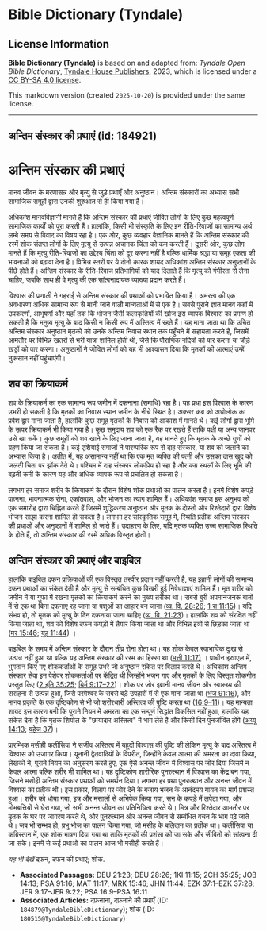 # Bible Dictionary (Tyndale)

## License Information

**Bible Dictionary (Tyndale)** is based on and adapted from: _Tyndale Open Bible Dictionary_, [Tyndale House Publishers](https://tyndaleopenresources.com/), 2023, which is licensed under a [CC BY-SA 4.0 license](https://creativecommons.org/licenses/by-sa/4.0/legalcode.en).

This markdown version (created `2025-10-20`) is provided under the same license.



--------------------------------

## अन्तिम संस्कार की प्रथाएं (id: 184921)

अन्तिम संस्कार की प्रथाएं
=========================

मानव जीवन के मरणासन्न और मृत्यु से जुड़े प्रथाएँ और अनुष्ठान। अन्तिम संस्कारों का अभ्यास सभी सामाजिक समूहों द्वारा उनकी शुरुआत से ही किया गया है।

अधिकांश मानवविज्ञानी मानते हैं कि अन्तिम संस्कार की प्रथाएं जीवित लोगों के लिए कुछ महत्वपूर्ण सामाजिक कार्यों को पूरा करती हैं। हालांकि, किसी भी संस्कृति के लिए इन रीति\-रिवाजों का सामान्य अर्थ लम्बे समय से विवाद का विषय रहा है। एक ओर, कुछ व्यवहार वैज्ञानिक मानते हैं कि अन्तिम संस्कार की रस्में शोक संतप्त लोगों के लिए मृत्यु से उत्पन्न अचानक चिंता को कम करती हैं। दूसरी ओर, कुछ लोग मानते हैं कि मृत्यु रीति\-रिवाजों का उद्देश्य चिंता को दूर करना नहीं है बल्कि धार्मिक श्रद्धा या समूह एकता की भावनाओं को बढ़ावा देना है। विभिन्न स्तरों पर ये दोनों कारक शायद अधिकांश अन्तिम संस्कार अनुष्ठानों के पीछे होते हैं। अन्तिम संस्कार के रीति\-रिवाज प्रतिभागियों को याद दिलाते हैं कि मृत्यु को गंभीरता से लेना चाहिए, जबकि साथ ही वे मृत्यु की एक सांत्वनादायक व्याख्या प्रदान करते हैं।

विश्वास की प्रणाली ने गहराई से अन्तिम संस्कार की प्रथाओं को प्रभावित किया है। अमरत्व की एक अवधारणा अधिक सामान्य रूप से मानी जाने वाली मान्यताओं में से एक है। सबसे पुराने ज्ञात मानव कब्रों में उपकरणों, आभूषणों और यहाँ तक कि भोजन जैसी कलाकृतियों की खोज इस व्यापक विश्वास का प्रमाण हो सकती है कि मनुष्य मृत्यु के बाद किसी न किसी रूप में अस्तित्व में रहते हैं। यह माना जाता था कि उचित अन्तिम संस्कार अनुष्ठान मृतकों को उनके अन्तिम निवास स्थान तक पहुँचने में सहायता करते हैं, जिसमें आमतौर पर विभिन्न खतरों से भरी यात्रा शामिल होती थी, जैसे कि पौराणिक नदियों को पार करना या चौड़े खड्डों को पार करना। अनुष्ठानों ने जीवित लोगों को यह भी आश्वासन दिया कि मृतकों की आत्माएं उन्हें नुकसान नहीं पहुंचाएंगी।

शव का क्रियाकर्म
----------------

शव के क्रियाकर्म का एक सामान्य रूप जमीन में दफनाना (समाधि) रहा है। यह प्रथा इस विश्वास के कारण उभरी हो सकती है कि मृतकों का निवास स्थान जमीन के नीचे स्थित है। अक्सर कब्र को अधोलोक का प्रवेश द्वार माना जाता है, हालांकि कुछ समूह मृतकों के निवास को आकाश में मानते थे। कई लोगों द्वारा भूमि के ऊपर क्रियाकर्म भी किया गया है। कुछ समुदाय शव को एक रैक पर रखते हैं ताकि पक्षी या अन्य जानवर उसे खा सकें। कुछ समूहों को शव खाने के लिए जाना जाता है, यह मानते हुए कि मृतक के अच्छे गुणों को ग्रहण किया जा सकता है। कई एशियाई समाजों ने पारम्परिक रूप से दाह संस्कार, या शव को जलाने का अभ्यास किया है। अतीत में, यह असामान्य नहीं था कि एक मृत व्यक्ति की पत्नी और उसका दास खुद को जलती चिता पर झोंक देते थे। पश्चिम में दाह संस्कार लोकप्रिय हो रहा है और कब्र स्थलों के लिए भूमि की बढ़ती कमी के कारण यह और अधिक व्यापक रूप से प्रचलित हो सकता है।

लगभग हर समाज शरीर के क्रियाकर्म के दौरान विशेष शोक प्रथाओं का पालन करता है। इनमें विशेष कपड़े पहनना, भावनात्मक रोना, एकांतवास, और भोजन का त्याग शामिल हैं। अधिकांश समाज इस अनुभव को एक समारोह द्वारा चिह्नित करते हैं जिसमें शुद्धिकरण अनुष्ठान और मृतक के दोस्तों और रिश्तेदारों द्वारा विशेष भोजन साझा करना शामिल हो सकता है। लगभग हर सांस्कृतिक समूह में, स्थिति प्रतीक अन्तिम संस्कार की प्रथाओं और अनुष्ठानों में शामिल हो जाते हैं। उदाहरण के लिए, यदि मृतक व्यक्ति उच्च सामाजिक स्थिति के होते हैं, तो अन्तिम संस्कार की रस्में अधिक विस्तृत होतीं।

अन्तिम संस्कार की प्रथाएं और बाइबिल
-----------------------------------

हालांकि बाइबिल दफन प्रक्रियाओं की एक विस्तृत तस्वीर प्रदान नहीं करती है, यह इब्रानी लोगों की सामान्य दफन प्रथाओं का संकेत देती है और मृत्यु से सम्बंधित कुछ बिखरी हुई निषेधाज्ञाएं शामिल हैं। मृत शरीर को जमीन में या गुफा में रखना मृतकों का क्रियाकर्म करने का मुख्य तरीका था। सबसे बुरी अपमानजनक बातों में से एक था बिना दफनाए रह जाना या पशुओं का आहार बन जाना ([व्य. वि. 28:26](https://ref.ly/Deut28:26); [1 रा 11:15](https://ref.ly/1Kgs11:15))। यदि संभव हो, तो मृतक को मृत्यु के दिन दफनाया जाना चाहिए ([व्य. वि. 21:23](https://ref.ly/Deut21:23))। हालांकि शव को संरक्षित नहीं किया जाता था, शव को विशेष दफन कपड़ों में तैयार किया जाता था और विभिन्न इत्रों से छिड़का जाता था ([मर 15:46](https://ref.ly/Mark15:46); [यूह 11:44](https://ref.ly/John11:44)) ।

बाइबिल के समय में अन्तिम संस्कार के दौरान तीव्र रोना होता था। यह शोक केवल स्वाभाविक दुःख से उत्पन्न नहीं हुआ था बल्कि यह अन्तिम संस्कार की रस्म का हिस्सा था ([मत्ती 11:17\)](https://ref.ly/Matt11:17) । प्राचीन इस्राएल में, भुगतान किए गए शोककर्ताओं के समूह उभरे जो अनुष्ठान संकेत पर विलाप करते थे। अधिकांश अन्तिम संस्कार सेवा इन पेशेवर शोककर्ताओं पर केंद्रित थी जिन्होंने भजन गाए और मृतकों के लिए विस्तृत शोकगीत प्रस्तुत किए ([2 इति 35:25](https://ref.ly/2Chr35:25); [यिर्म 9:17–22](https://ref.ly/Jer9:17-Jer9:22))। शोक पर जोर इब्रानी मानव जीवन और स्वास्थ्य की सराहना से उत्पन्न हुआ, जिसे परमेश्वर के सबसे बड़े उपहारों में से एक माना जाता था ([भज 91:16](https://ref.ly/Ps91:16)), और मानव प्रकृति के एक दृष्टिकोण से भी जो शरीरधारी अस्तित्व की पुष्टि करता था ([16:9–11](https://ref.ly/Ps16:9-Ps16:11))। यह मान्यता शायद इस कारण बनी कि पुराने नियम में अमरता का एक सम्पूर्ण सिद्धांत विकसित नहीं हुआ, हालांकि यह संकेत देता है कि मृतक शियोल के "छायादार अस्तित्व" में भाग लेते हैं और किसी दिन पुनर्जीवित होंगे ([अय्यू 14:13](https://ref.ly/Job14:13); [यहेज 37](https://ref.ly/Ezek37:1-Ezek37:28))। 

प्रारम्भिक मसीही कलीसिया ने सजीव अस्तित्व में यहूदी विश्वास की पुष्टि की लेकिन मृत्यु के बाद अस्तित्व में विश्वास को उजागर किया। यूनानी द्वैतवादियों के विपरीत, जिन्होंने केवल आत्मा की अमरता का दावा किया, लेखकों ने, पुराने नियम का अनुसरण करते हुए, एक ऐसे अनन्त जीवन में विश्वास पर जोर दिया जिसमें न केवल आत्मा बल्कि शरीर भी शामिल था। यह दृष्टिकोण शारीरिक पुनरुत्थान में विश्वास का केंद्र बन गया, जिसने मसीही अन्तिम संस्कार प्रथाओं को समर्थन दिया। लगभग हर प्रथा पुनरुत्थान और अनन्त जीवन में विश्वास का प्रतीक थी। इस प्रकार, विलाप पर जोर देने के बजाय भजन के आनंदमय गायन का मार्ग प्रशस्त हुआ। शरीर को धोया गया, इत्र और मसालों से अभिषेक किया गया, सन के कपड़े में लपेटा गया, और मोमबत्तियों से घेरा गया, जो सभी अनन्त जीवन का प्रतिनिधित्व करते थे। मित्र और रिश्तेदार आमतौर पर मृतक के घर पर जागरण करते थे, और पुनरुत्थान और अनन्त जीवन से सम्बंधित वचन के भाग पढ़े जाते थे। जब भी सम्भव हो, प्रभु भोज का पालन किया गया, जो मसीह के बलिदान का प्रतीक था। कलीसिया या कब्रिस्तान में, एक शोक भाषण दिया गया था ताकि मृतकों की प्रशंसा की जा सके और जीवितों को सांत्वना दी जा सके। इनमें से कई प्रथाओं का पालन आज भी मसीही करते हैं।

*यह भी देखें* दफन, दफन की प्रथाएं; शोक.

* **Associated Passages:** DEU 21:23; DEU 28:26; 1KI 11:15; 2CH 35:25; JOB 14:13; PSA 91:16; MAT 11:17; MRK 15:46; JHN 11:44; EZK 37:1–EZK 37:28; JER 9:17–JER 9:22; PSA 16:9–PSA 16:11
* **Associated Articles:** दफ़नाना, दफ़नाने की प्रथाएँ (ID: `184879@TyndaleBibleDictionary`); शोक (ID: `180515@TyndaleBibleDictionary`)

